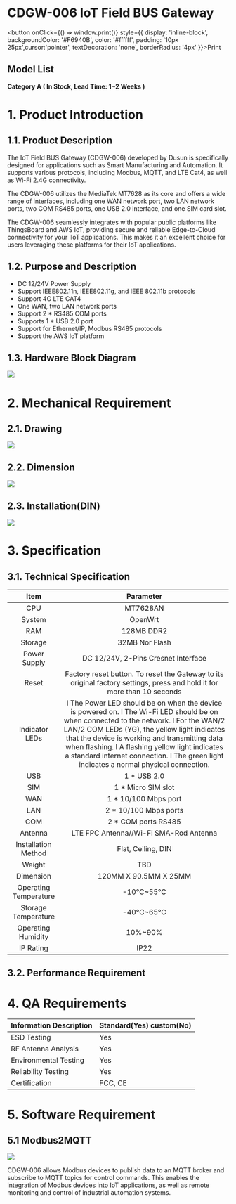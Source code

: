 # CDGW-006 IoT Field BUS Gateway

<div style={{textAlign: 'center'}}>

<button onClick={() => window.print()} style={{ display: 'inline-block', backgroundColor: '#F6940B', color: '#ffffff', padding: '10px 25px',cursor:'pointer', textDecoration: 'none', borderRadius: '4px' }}>Print</button>

</div>

## Model List

**Category A ( In Stock, Lead Time: 1~2 Weeks )**
<!--<table>
<thead>
  <tr>
    <th rowspan="3">&nbsp;&nbsp;&nbsp;<br> <br>&nbsp;&nbsp;&nbsp;<br>Feature<br>&nbsp;&nbsp;&nbsp;<br> <br>&nbsp;&nbsp;&nbsp;<br>Model&nbsp;&nbsp;&nbsp;</th>
    <th colspan="2">&nbsp;&nbsp;&nbsp;<br>Hardware&nbsp;&nbsp;&nbsp;</th>
    <th colspan="6">&nbsp;&nbsp;&nbsp;<br>Software&nbsp;&nbsp;&nbsp;</th>
  </tr>
  <tr>
    <th colspan="2">&nbsp;&nbsp;&nbsp;<br>Wi-Fi2.4G<br>&nbsp;&nbsp;&nbsp;<br>Ethernet<br>&nbsp;&nbsp;&nbsp;<br>4G LTE CAT4&nbsp;&nbsp;&nbsp;</th>
    <th colspan="4">&nbsp;&nbsp;&nbsp;<br> <br>&nbsp;&nbsp;&nbsp;<br>Protocol<br>&nbsp;&nbsp;&nbsp;<br> &nbsp;&nbsp;&nbsp;</th>
    <th colspan="2">&nbsp;&nbsp;&nbsp;<br> <br>&nbsp;&nbsp;&nbsp;<br>Platform&nbsp;&nbsp;&nbsp;</th>
  </tr>
  <tr>
    <th>&nbsp;&nbsp;&nbsp;<br>RS485&nbsp;&nbsp;&nbsp;</th>
    <th>&nbsp;&nbsp;&nbsp;<br>RS232&nbsp;&nbsp;&nbsp;</th>
    <th>&nbsp;&nbsp;&nbsp;<br>Modbus&nbsp;&nbsp;&nbsp;</th>
    <th>&nbsp;&nbsp;&nbsp;<br>BACnet&nbsp;&nbsp;&nbsp;</th>
    <th>&nbsp;&nbsp;&nbsp;<br>DMX512&nbsp;&nbsp;&nbsp;</th>
    <th>&nbsp;&nbsp;&nbsp;<br>BNP3&nbsp;&nbsp;&nbsp;</th>
    <th>&nbsp;&nbsp;&nbsp;<br>ThingsBoard&nbsp;&nbsp;&nbsp;</th>
    <th>&nbsp;&nbsp;&nbsp;<br>AWS IoT&nbsp;&nbsp;&nbsp;</th>
  </tr>
</thead>
<tbody>
  <tr>
    <td>&nbsp;&nbsp;&nbsp;<br>CDGW-006-1&nbsp;&nbsp;&nbsp;</td>
    <td>&nbsp;&nbsp;&nbsp;<br>●&nbsp;&nbsp;&nbsp;</td>
    <td>&nbsp;&nbsp;&nbsp;<br> &nbsp;&nbsp;&nbsp;</td>
    <td>&nbsp;&nbsp;&nbsp;<br>●&nbsp;&nbsp;&nbsp;</td>
    <td>&nbsp;&nbsp;&nbsp;<br> &nbsp;&nbsp;&nbsp;</td>
    <td>&nbsp;&nbsp;&nbsp;<br> &nbsp;&nbsp;&nbsp;</td>
    <td>&nbsp;&nbsp;&nbsp;<br> &nbsp;&nbsp;&nbsp;</td>
    <td>&nbsp;&nbsp;&nbsp;<br> &nbsp;&nbsp;&nbsp;</td>
    <td>&nbsp;&nbsp;&nbsp;<br>●&nbsp;&nbsp;&nbsp;</td>
  </tr>
</tbody>
</table>

**Category C (Built by Order , Lead Time More Than 8 Weeks , MOQ: 500 )**
<table>
<thead>
  <tr>
    <th rowspan="3">&nbsp;&nbsp;&nbsp;<br> <br>&nbsp;&nbsp;&nbsp;<br>Feature<br>&nbsp;&nbsp;&nbsp;<br> <br>&nbsp;&nbsp;&nbsp;<br>Model&nbsp;&nbsp;&nbsp;</th>
    <th colspan="2">&nbsp;&nbsp;&nbsp;<br>Hardware&nbsp;&nbsp;&nbsp;</th>
    <th colspan="6">&nbsp;&nbsp;&nbsp;<br>Software&nbsp;&nbsp;&nbsp;</th>
  </tr>
  <tr>
    <th colspan="2">&nbsp;&nbsp;&nbsp;<br>Wi-Fi2.4G<br>&nbsp;&nbsp;&nbsp;<br>Ethernet<br>&nbsp;&nbsp;&nbsp;<br>4G LTE CAT4&nbsp;&nbsp;&nbsp;</th>
    <th colspan="4">&nbsp;&nbsp;&nbsp;<br> <br>&nbsp;&nbsp;&nbsp;<br>Protocol<br>&nbsp;&nbsp;&nbsp;<br> &nbsp;&nbsp;&nbsp;</th>
    <th colspan="2">&nbsp;&nbsp;&nbsp;<br> <br>&nbsp;&nbsp;&nbsp;<br>Platform&nbsp;&nbsp;&nbsp;</th>
  </tr>
  <tr>
    <th>&nbsp;&nbsp;&nbsp;<br>RS485&nbsp;&nbsp;&nbsp;</th>
    <th>&nbsp;&nbsp;&nbsp;<br>RS232&nbsp;&nbsp;&nbsp;</th>
    <th>&nbsp;&nbsp;&nbsp;<br>Modbus&nbsp;&nbsp;&nbsp;</th>
    <th>&nbsp;&nbsp;&nbsp;<br>BACnet&nbsp;&nbsp;&nbsp;</th>
    <th>&nbsp;&nbsp;&nbsp;<br>DMX512&nbsp;&nbsp;&nbsp;</th>
    <th>&nbsp;&nbsp;&nbsp;<br>BNP3&nbsp;&nbsp;&nbsp;</th>
    <th>&nbsp;&nbsp;&nbsp;<br>ThingsBoard&nbsp;&nbsp;&nbsp;</th>
    <th>&nbsp;&nbsp;&nbsp;<br>AWS IoT&nbsp;&nbsp;&nbsp;</th>
  </tr>
</thead>
<tbody>
  <tr>
    <td>&nbsp;&nbsp;&nbsp;<br>CDGW-006-2&nbsp;&nbsp;&nbsp;</td>
    <td>&nbsp;&nbsp;&nbsp;<br> &nbsp;&nbsp;&nbsp;</td>
    <td>&nbsp;&nbsp;&nbsp;<br>●&nbsp;&nbsp;&nbsp;</td>
    <td>&nbsp;&nbsp;&nbsp;<br>●&nbsp;&nbsp;&nbsp;</td>
    <td>&nbsp;&nbsp;&nbsp;<br>●&nbsp;&nbsp;&nbsp;</td>
    <td>&nbsp;&nbsp;&nbsp;<br> &nbsp;&nbsp;&nbsp;</td>
    <td>&nbsp;&nbsp;&nbsp;<br> &nbsp;&nbsp;&nbsp;</td>
    <td>&nbsp;&nbsp;&nbsp;<br>●&nbsp;&nbsp;&nbsp;</td>
    <td>&nbsp;&nbsp;&nbsp;<br>●&nbsp;&nbsp;&nbsp;</td>
  </tr>
  <tr>
    <td>&nbsp;&nbsp;&nbsp;<br>CDGW-006-3&nbsp;&nbsp;&nbsp;</td>
    <td>&nbsp;&nbsp;&nbsp;<br>●&nbsp;&nbsp;&nbsp;</td>
    <td>&nbsp;&nbsp;&nbsp;<br> &nbsp;&nbsp;&nbsp;</td>
    <td>&nbsp;&nbsp;&nbsp;<br> &nbsp;&nbsp;&nbsp;</td>
    <td>&nbsp;&nbsp;&nbsp;<br>●&nbsp;&nbsp;&nbsp;</td>
    <td>&nbsp;&nbsp;&nbsp;<br>●&nbsp;&nbsp;&nbsp;</td>
    <td>&nbsp;&nbsp;&nbsp;<br> &nbsp;&nbsp;&nbsp;</td>
    <td>&nbsp;&nbsp;&nbsp;<br> &nbsp;&nbsp;&nbsp;</td>
    <td>&nbsp;&nbsp;&nbsp;<br>●&nbsp;&nbsp;&nbsp;</td>
  </tr>
  <tr>
    <td>&nbsp;&nbsp;&nbsp;<br>CDGW-006-4&nbsp;&nbsp;&nbsp;</td>
    <td>&nbsp;&nbsp;&nbsp;<br>●&nbsp;&nbsp;&nbsp;</td>
    <td>&nbsp;&nbsp;&nbsp;<br> &nbsp;&nbsp;&nbsp;</td>
    <td>&nbsp;&nbsp;&nbsp;<br>●&nbsp;&nbsp;&nbsp;</td>
    <td>&nbsp;&nbsp;&nbsp;<br> &nbsp;&nbsp;&nbsp;</td>
    <td>&nbsp;&nbsp;&nbsp;<br> &nbsp;&nbsp;&nbsp;</td>
    <td>&nbsp;&nbsp;&nbsp;<br>●&nbsp;&nbsp;&nbsp;</td>
    <td>&nbsp;&nbsp;&nbsp;<br> &nbsp;&nbsp;&nbsp;</td>
    <td>&nbsp;&nbsp;&nbsp;<br>●&nbsp;&nbsp;&nbsp;</td>
  </tr>
</tbody>
</table>

**Region List**
<table>
<thead>
  <tr>
    <th>&nbsp;&nbsp;&nbsp;<br>Type&nbsp;&nbsp;&nbsp;</th>
    <th>&nbsp;&nbsp;&nbsp;<br>Region&nbsp;&nbsp;&nbsp;</th>
    <th>&nbsp;&nbsp;&nbsp;<br>LTE Module&nbsp;&nbsp;&nbsp;</th>
    <th>&nbsp;&nbsp;&nbsp;<br>Category&nbsp;&nbsp;&nbsp;</th>
  </tr>
</thead>
<tbody>
  <tr>
    <td>&nbsp;&nbsp;&nbsp;<br>-G&nbsp;&nbsp;&nbsp;</td>
    <td>&nbsp;&nbsp;&nbsp;<br>Global&nbsp;&nbsp;&nbsp;</td>
    <td>&nbsp;&nbsp;&nbsp;<br>EG25&nbsp;&nbsp;&nbsp;</td>
    <td>&nbsp;&nbsp;&nbsp;<br>A&nbsp;&nbsp;&nbsp;</td>
  </tr>
  <tr>
    <td>&nbsp;&nbsp;&nbsp;<br>-EU&nbsp;&nbsp;&nbsp;</td>
    <td>&nbsp;&nbsp;&nbsp;<br>Europe&nbsp;&nbsp;&nbsp;</td>
    <td>&nbsp;&nbsp;&nbsp;<br>EC25-&nbsp;&nbsp;&nbsp;EUX&nbsp;&nbsp;&nbsp;</td>
    <td>&nbsp;&nbsp;&nbsp;<br>C&nbsp;&nbsp;&nbsp;</td>
  </tr>
  <tr>
    <td>&nbsp;&nbsp;&nbsp;<br>-CN&nbsp;&nbsp;&nbsp;</td>
    <td>&nbsp;&nbsp;&nbsp;<br>China&nbsp;&nbsp;&nbsp;</td>
    <td>&nbsp;&nbsp;&nbsp;<br>EC200N-CN&nbsp;&nbsp;&nbsp;</td>
    <td>&nbsp;&nbsp;&nbsp;<br>C&nbsp;&nbsp;&nbsp;</td>
  </tr>
  <tr>
    <td>&nbsp;&nbsp;&nbsp;<br>-US&nbsp;&nbsp;&nbsp;</td>
    <td>&nbsp;&nbsp;&nbsp;<br>North&nbsp;&nbsp;&nbsp;America&nbsp;&nbsp;&nbsp;</td>
    <td>&nbsp;&nbsp;&nbsp;<br>EC25-&nbsp;&nbsp;&nbsp;AFX&nbsp;&nbsp;&nbsp;</td>
    <td>&nbsp;&nbsp;&nbsp;<br>C&nbsp;&nbsp;&nbsp;</td>
  </tr>
</tbody>
</table>-->

# 1. Product Introduction

## 1.1. Product Description
The IoT Field BUS Gateway (CDGW-006) developed by Dusun is specifically designed for applications such as Smart Manufacturing and Automation. It supports various protocols, including Modbus, MQTT, and LTE Cat4, as well as Wi-Fi 2.4G connectivity.

The CDGW-006 utilizes the MediaTek MT7628 as its core and offers a wide range of interfaces, including one WAN network port, two LAN network ports, two COM RS485 ports, one USB 2.0 interface, and one SIM card slot.

The CDGW-006 seamlessly integrates with popular public platforms like ThingsBoard and AWS IoT, providing secure and reliable Edge-to-Cloud connectivity for your IIoT applications. This makes it an excellent choice for users leveraging these platforms for their IoT applications.

## 1.2. Purpose and Description
- DC 12/24V Power Supply
- Support IEEE802.11n, IEEE802.11g, and IEEE 802.11b protocols
- Support 4G LTE CAT4 
- One WAN, two LAN network ports
- Support 2 * RS485 COM ports
- Supports 1 * USB 2.0 port
- Support for Ethernet/IP, Modbus RS485 protocols
- Support the AWS IoT platform

## 1.3. Hardware Block Diagram 
![](https://dusunprj.oss-us-west-1.aliyuncs.com/CDGW-006-Hardware-Block-Diagram.png)

# 2. Mechanical Requirement 
## 2.1. Drawing
![](https://dusunprj.oss-us-west-1.aliyuncs.com/CDGW-006-Drawing.png)

## 2.2. Dimension
![](https://dusunprj.oss-us-west-1.aliyuncs.com/CDGW-006-Dimension.png)

## 2.3. Installation(DIN)
![](https://dusunprj.oss-us-west-1.aliyuncs.com/CDGW-006-Installation-DIN.png)

# 3. Specification

## 3.1. Technical Specification

|          Item         |                                                                                                                                                                                          Parameter                                                                                                                                                                                         |
|:---------------------:|:------------------------------------------------------------------------------------------------------------------------------------------------------------------------------------------------------------------------------------------------------------------------------------------------------------------------------------------------------------------------------------------:|
| CPU                   | MT7628AN                                                                                                                                                                                                                                                                                                                                                                                   |
| System                | OpenWrt                                                                                                                                                                                                                                                                                                                                                                                    |
| RAM                   | 128MB DDR2                                                                                                                                                                                                                                                                                                                                                                                 |
| Storage               | 32MB Nor Flash                                                                                                                                                                                                                                                                                                                                                                             |
| Power Supply          | DC 12/24V, 2-Pins Cresnet Interface                                                                                                                                                                                                                                                                                                                                                        |
| Reset                 | Factory reset button. To reset the Gateway to its original factory settings, press and hold it for more than 10 seconds                                                                                                                                                                                                                                                                    |
| Indicator LEDs        | l  The Power LED should be on when the device is powered on. l  The Wi-Fi LED should be on when connected to the network. l  For the WAN/2 LAN/2 COM LEDs (YG), the yellow light indicates that the device is working and transmitting data when flashing. l  A flashing yellow light indicates a standard internet connection. l  The green light indicates a normal physical connection. |
| USB                   | 1 * USB 2.0                                                                                                                                                                                                                                                                                                                                                                                |
| SIM                   | 1 * Micro SIM slot                                                                                                                                                                                                                                                                                                                                                                         |
| WAN                   | 1 * 10/100 Mbps port                                                                                                                                                                                                                                                                                                                                                                       |
| LAN                   | 2 * 10/100 Mbps ports                                                                                                                                                                                                                                                                                                                                                                      |
| COM                   | 2 * COM ports RS485                                                                                                                                                                                                                                                                                                                                                                        |
| Antenna               | LTE FPC Antenna//Wi-Fi SMA-Rod Antenna                                                                                                                                                                                                                                                                                                                                                     |
| Installation Method   | Flat, Ceiling, DIN                                                                                                                                                                                                                                                                                                                                                                         |
| Weight                | TBD                                                                                                                                                                                                                                                                                                                                                                                        |
| Dimension             | 120MM X 90.5MM X 25MM                                                                                                                                                                                                                                                                                                                                                                      |
| Operating Temperature | -10℃~55℃                                                                                                                                                                                                                                                                                                                                                                                   |
| Storage Temperature   | -40℃~65℃                                                                                                                                                                                                                                                                                                                                                                                   |
| Operating Humidity    | 10%~90%                                                                                                                                                                                                                                                                                                                                                                                    |
| IP Rating             | IP22                                                                                                                                                                                                                                                                                                                                                                                       |

## 3.2. Performance Requirement
<!--<table>
<thead>
  <tr>
    <th> <br> <br> <br> <br> <br> <br> <br> <br> <br>Wi-Fi Performance</th>
    <th>IEEE Wireless LAN standard:<br>IEEE802.11n, IEEE802.11g, IEEE 802.11b<br>Data Rate:<br>IEEE 802.11b Standard Mode:1,2,5.5,11Mbps<br>IEEE 802.11g Standard Mode:6,9,12,18,24,36,48,54 Mbps<br>IEEE 802.11n: MCS0~MCS7 @ HT20/ 2.4GHz band<br>MCS0~MCS7 @ HT40/ 2.4GHz band<br>Sensitivity:<br>HT40 MCS7: -70dBm@10% PER(MCS7) /2.4GHz band<br>HT20 MCS7 :-71dBm@10% PER(MCS7) /2.4GHz band<br>Transmit Power:<br>IEEE 802.11n: 16dBm @HT20/40 MCS7 /2.4GHzband<br>IEEE 802.11g: 16dBm @54MHz<br>IEEE 802.11b: 18dBm@11MHz<br>Wireless Security: WPA/WPA2, WEP, TKIP, and AES<br>Working mode: Bridge, AP Client<br>Range: 50 meters maximum, open field<br>Transmit Power:17dBm<br>Highest Transmission Rate: 300Mbps<br>Frequency offset: +/- 50KHZ<br>Frequency Range (MHz): 2412.0~2483.5<br>Low Frequency (MHz):2400<br>High Frequency (MHz):2483.5<br>E.i.r.p (Equivalent Isotopically Radiated power) (mW)&lt;100mW<br>Bandwidth (MHz):20MHz/40MHz<br>Modulation: BPSK/QPSK, FHSSCCK/DSSS, 64QAM/OFDM</th>
  </tr>
</thead>
<tbody>
  <tr>
    <td> <br>LTE CAT4 EG25-G</td>
    <td>LTE-FDD: B1/B2/B3/B4/B5/B7/B8/B12/B13/B18/B19/B20/B25/B26/B28<br>LTE-TDD: B38/B39/B40/B41<br>WCDMA: B1/B2/B4/B5/B6/B8/B19<br>GSM: B2/B3/B5/B8</td>
  </tr>
</tbody>
</table>-->

# 4. QA Requirements
|     Information Description    |     Standard(Yes)   custom(No)    |
|--------------------------------|-----------------------------------|
|     ESD   Testing              |     Yes                           |
|     RF   Antenna Analysis      |     Yes                           |
|     Environmental   Testing    |     Yes                           |
|     Reliability   Testing      |     Yes                           |
|     Certification              |     FCC,   CE                     |

# 5. Software Requirement

## 5.1 Modbus2MQTT
![](https://dusunprj.oss-us-west-1.aliyuncs.com/CDGW-006-Modbus2MQTT.png)

CDGW-006 allows Modbus devices to publish data to an MQTT broker and subscribe to MQTT topics for control commands. This enables the integration of Modbus devices into IoT applications, as well as remote monitoring and control of industrial automation systems.
